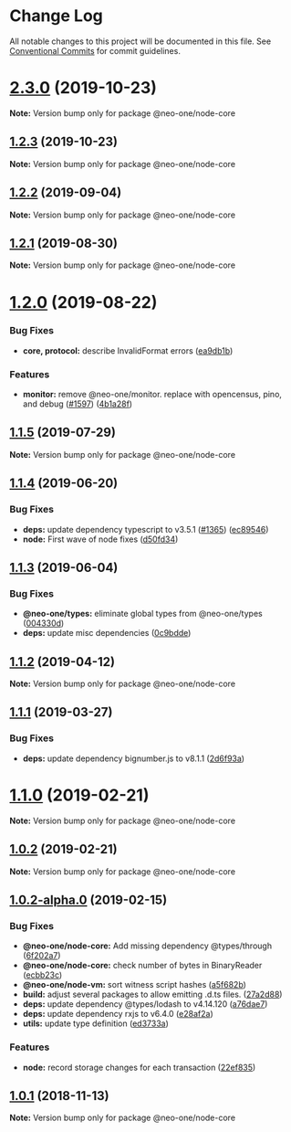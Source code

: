 # Change Log

All notable changes to this project will be documented in this file.
See [Conventional Commits](https://conventionalcommits.org) for commit guidelines.

# [2.3.0](https://github.com/neo-one-suite/neo-one/compare/@neo-one/node-core@1.2.3...@neo-one/node-core@2.3.0) (2019-10-23)

**Note:** Version bump only for package @neo-one/node-core





## [1.2.3](https://github.com/neo-one-suite/neo-one/compare/@neo-one/node-core@1.2.2...@neo-one/node-core@1.2.3) (2019-10-23)

**Note:** Version bump only for package @neo-one/node-core





## [1.2.2](https://github.com/neo-one-suite/neo-one/compare/@neo-one/node-core@1.2.1...@neo-one/node-core@1.2.2) (2019-09-04)

**Note:** Version bump only for package @neo-one/node-core





## [1.2.1](https://github.com/neo-one-suite/neo-one/compare/@neo-one/node-core@1.2.0...@neo-one/node-core@1.2.1) (2019-08-30)

**Note:** Version bump only for package @neo-one/node-core





# [1.2.0](https://github.com/neo-one-suite/neo-one/compare/@neo-one/node-core@1.1.5...@neo-one/node-core@1.2.0) (2019-08-22)


### Bug Fixes

* **core, protocol:** describe InvalidFormat errors ([ea9db1b](https://github.com/neo-one-suite/neo-one/commit/ea9db1b))


### Features

* **monitor:** remove @neo-one/monitor. replace with opencensus, pino, and debug ([#1597](https://github.com/neo-one-suite/neo-one/issues/1597)) ([4b1a28f](https://github.com/neo-one-suite/neo-one/commit/4b1a28f))





## [1.1.5](https://github.com/neo-one-suite/neo-one/compare/@neo-one/node-core@1.1.4...@neo-one/node-core@1.1.5) (2019-07-29)

**Note:** Version bump only for package @neo-one/node-core





## [1.1.4](https://github.com/neo-one-suite/neo-one/compare/@neo-one/node-core@1.1.3...@neo-one/node-core@1.1.4) (2019-06-20)


### Bug Fixes

* **deps:** update dependency typescript to v3.5.1 ([#1365](https://github.com/neo-one-suite/neo-one/issues/1365)) ([ec89546](https://github.com/neo-one-suite/neo-one/commit/ec89546))
* **node:** First wave of node fixes ([d50fd34](https://github.com/neo-one-suite/neo-one/commit/d50fd34))





## [1.1.3](https://github.com/neo-one-suite/neo-one/compare/@neo-one/node-core@1.1.2...@neo-one/node-core@1.1.3) (2019-06-04)


### Bug Fixes

* **@neo-one/types:** eliminate global types from @neo-one/types ([004330d](https://github.com/neo-one-suite/neo-one/commit/004330d))
* **deps:** update misc dependencies ([0c9bdde](https://github.com/neo-one-suite/neo-one/commit/0c9bdde))





## [1.1.2](https://github.com/neo-one-suite/neo-one/compare/@neo-one/node-core@1.1.1...@neo-one/node-core@1.1.2) (2019-04-12)

**Note:** Version bump only for package @neo-one/node-core





## [1.1.1](https://github.com/neo-one-suite/neo-one/compare/@neo-one/node-core@1.1.0...@neo-one/node-core@1.1.1) (2019-03-27)


### Bug Fixes

* **deps:** update dependency bignumber.js to v8.1.1 ([2d6f93a](https://github.com/neo-one-suite/neo-one/commit/2d6f93a))





# [1.1.0](https://github.com/neo-one-suite/neo-one/compare/@neo-one/node-core@1.0.2...@neo-one/node-core@1.1.0) (2019-02-21)

**Note:** Version bump only for package @neo-one/node-core





## [1.0.2](https://github.com/neo-one-suite/neo-one/compare/@neo-one/node-core@1.0.2-alpha.0...@neo-one/node-core@1.0.2) (2019-02-21)

**Note:** Version bump only for package @neo-one/node-core





## [1.0.2-alpha.0](https://github.com/neo-one-suite/neo-one/compare/@neo-one/node-core@1.0.1...@neo-one/node-core@1.0.2-alpha.0) (2019-02-15)


### Bug Fixes

* **@neo-one/node-core:** Add missing dependency @types/through ([6f202a7](https://github.com/neo-one-suite/neo-one/commit/6f202a7))
* **@neo-one/node-core:** check number of bytes in BinaryReader ([ecbb23c](https://github.com/neo-one-suite/neo-one/commit/ecbb23c))
* **@neo-one/node-vm:** sort witness script hashes ([a5f682b](https://github.com/neo-one-suite/neo-one/commit/a5f682b))
* **build:** adjust several packages to allow emitting .d.ts files. ([27a2d88](https://github.com/neo-one-suite/neo-one/commit/27a2d88))
* **deps:** update dependency @types/lodash to v4.14.120 ([a76dae7](https://github.com/neo-one-suite/neo-one/commit/a76dae7))
* **deps:** update dependency rxjs to v6.4.0 ([e28af2a](https://github.com/neo-one-suite/neo-one/commit/e28af2a))
* **utils:** update type definition ([ed3733a](https://github.com/neo-one-suite/neo-one/commit/ed3733a))


### Features

* **node:** record storage changes for each transaction ([22ef835](https://github.com/neo-one-suite/neo-one/commit/22ef835))





## [1.0.1](https://github.com/neo-one-suite/neo-one/compare/@neo-one/node-core@1.0.0...@neo-one/node-core@1.0.1) (2018-11-13)

**Note:** Version bump only for package @neo-one/node-core
